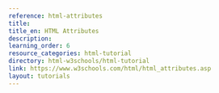 ```yaml
---
reference: html-attributes
title:
title_en: HTML Attributes
description:
learning_order: 6
resource_categories: html-tutorial
directory: html-w3schools/html-tutorial
link: https://www.w3schools.com/html/html_attributes.asp
layout: tutorials
---
```

